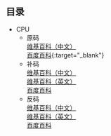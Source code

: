 ## 目录
* CPU
  * 原码  
  [维基百科（中文）](https://zh.wikipedia.org/wiki/原码)  
  [百度百科](https://baike.baidu.com/item/原码){:target="_blank"}
  * 补码  
  [维基百科（中文）](https://zh.wikipedia.org/wiki/补码?_blank)  
  [维基百科（英文）](https://en.wikipedia.org/wiki/Two%27s_complement?_blank)  
  [百度百科](https://baike.baidu.com/item/补码?_blank)
  * 反码  
  [维基百科（中文）](https://zh.wikipedia.org/wiki/反码?_blank)  
  [维基百科（英文）](https://en.wikipedia.org/wiki/Ones%27s_complement?_blank)  
  [百度百科](https://baike.baidu.com/item/反码?_blank)
